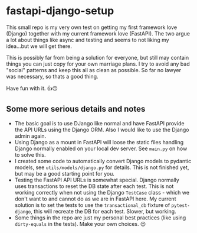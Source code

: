 # fastapi-django-setup

This small repo is my very own test on getting my first framework love (Django)
together with my current framework love (FastAPI). The two argue a lot about things
like async and testing and seems to not liking my idea...but we will get there.

This is possibly far from being a solution for everyone, but still may contain things
you can just copy for your own marriage plans. I try to avoid any bad "social" patterns
and keep this all as clean as possible. So far no lawyer was necessary, so thats a good
thing.

Have fun with it. 👍🙃

## Some more serious details and notes

* The basic goal is to use DJango like normal and have FastAPI provide the API URLs
  using the Django ORM. Also I would like to use the Django admin again.
* Using Django as a mount in FastAPI will loose the static files handling Django normally
  enabled on your local dev server. See `main.py` on how to solve this.
* I created some code to automatically convert Django models to pydantic models, see
  `utils/models/django.py` for details. This is not finished yet, but may be a good
  starting point for you.
* Testing the FastAPI API URLs is somewhat special. Django normally uses transactions to
  reset the DB state after each test. This is not working correctly when not using the
  Django `TestCase` class - which we don't want to and cannot do as we are in FastAPI here.
  My current solution is to set the tests to use the `transactional_db` fixture of
  `pytest-django`, this will recreate the DB for each test. Slower, but working.
* Some things in the repo are just my personal best practices (like using `dirty-equals`
  in the tests). Make your own choices. 😉

